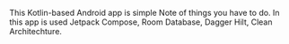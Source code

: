 This Kotlin-based Android app is simple Note of things you have to do. In this app is used Jetpack Compose, Room Database, Dagger Hilt, Clean Architechture.
